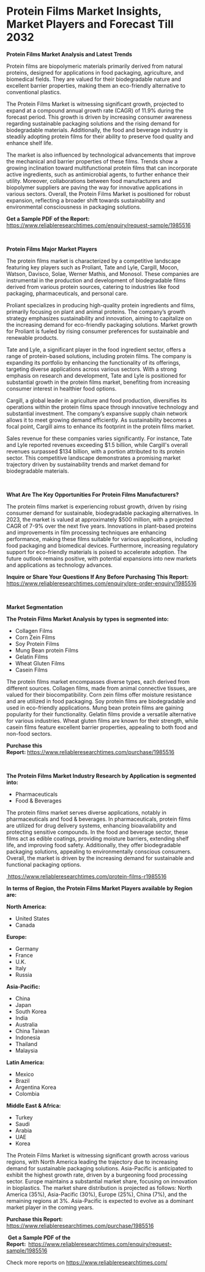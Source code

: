 <p><h1>Protein Films Market Insights, Market Players and Forecast Till 2032</h1></p><p><strong>Protein Films Market Analysis and Latest Trends</strong></p>
<p><p>Protein films are biopolymeric materials primarily derived from natural proteins, designed for applications in food packaging, agriculture, and biomedical fields. They are valued for their biodegradable nature and excellent barrier properties, making them an eco-friendly alternative to conventional plastics.</p><p>The Protein Films Market is witnessing significant growth, projected to expand at a compound annual growth rate (CAGR) of 11.9% during the forecast period. This growth is driven by increasing consumer awareness regarding sustainable packaging solutions and the rising demand for biodegradable materials. Additionally, the food and beverage industry is steadily adopting protein films for their ability to preserve food quality and enhance shelf life. </p><p>The market is also influenced by technological advancements that improve the mechanical and barrier properties of these films. Trends show a growing inclination toward multifunctional protein films that can incorporate active ingredients, such as antimicrobial agents, to further enhance their utility. Moreover, collaborations between food manufacturers and biopolymer suppliers are paving the way for innovative applications in various sectors. Overall, the Protein Films Market is positioned for robust expansion, reflecting a broader shift towards sustainability and environmental consciousness in packaging solutions.</p></p>
<p><strong>Get a Sample PDF of the Report:&nbsp;</strong> <a href="https://www.reliableresearchtimes.com/enquiry/request-sample/1985516?utm_campaign=3287&utm_medium=2&utm_source=Github&utm_content=ia&utm_term=01042025&utm_id=protein-films">https://www.reliableresearchtimes.com/enquiry/request-sample/1985516</a></p>
<p>&nbsp;</p>
<p><strong>Protein Films Major Market Players</strong></p>
<p><p>The protein films market is characterized by a competitive landscape featuring key players such as Proliant, Tate and Lyle, Cargill, Mocon, Watson, Davisco, Solae, Werner Mathis, and Monosol. These companies are instrumental in the production and development of biodegradable films derived from various protein sources, catering to industries like food packaging, pharmaceuticals, and personal care.</p><p>Proliant specializes in producing high-quality protein ingredients and films, primarily focusing on plant and animal proteins. The company’s growth strategy emphasizes sustainability and innovation, aiming to capitalize on the increasing demand for eco-friendly packaging solutions. Market growth for Proliant is fueled by rising consumer preferences for sustainable and renewable products.</p><p>Tate and Lyle, a significant player in the food ingredient sector, offers a range of protein-based solutions, including protein films. The company is expanding its portfolio by enhancing the functionality of its offerings, targeting diverse applications across various sectors. With a strong emphasis on research and development, Tate and Lyle is positioned for substantial growth in the protein films market, benefiting from increasing consumer interest in healthier food options.</p><p>Cargill, a global leader in agriculture and food production, diversifies its operations within the protein films space through innovative technology and substantial investment. The company’s expansive supply chain network allows it to meet growing demand efficiently. As sustainability becomes a focal point, Cargill aims to enhance its footprint in the protein films market.</p><p>Sales revenue for these companies varies significantly. For instance, Tate and Lyle reported revenues exceeding $1.5 billion, while Cargill's overall revenues surpassed $134 billion, with a portion attributed to its protein sector. This competitive landscape demonstrates a promising market trajectory driven by sustainability trends and market demand for biodegradable materials.</p></p>
<p>&nbsp;</p>
<p><strong>What Are The Key Opportunities For Protein Films Manufacturers?</strong></p>
<p><p>The protein films market is experiencing robust growth, driven by rising consumer demand for sustainable, biodegradable packaging alternatives. In 2023, the market is valued at approximately $500 million, with a projected CAGR of 7-9% over the next five years. Innovations in plant-based proteins and improvements in film processing techniques are enhancing performance, making these films suitable for various applications, including food packaging and biomedical devices. Furthermore, increasing regulatory support for eco-friendly materials is poised to accelerate adoption. The future outlook remains positive, with potential expansions into new markets and applications as technology advances.</p></p>
<p><strong>Inquire or Share Your Questions If Any Before Purchasing This Report:</strong> <a href="https://www.reliableresearchtimes.com/enquiry/pre-order-enquiry/1985516?utm_campaign=3287&utm_medium=2&utm_source=Github&utm_content=ia&utm_term=01042025&utm_id=protein-films">https://www.reliableresearchtimes.com/enquiry/pre-order-enquiry/1985516</a></p>
<p>&nbsp;</p>
<p><strong>Market Segmentation</strong></p>
<p><strong>The Protein Films Market Analysis by types is segmented into:</strong></p>
<p><ul><li>Collagen Films</li><li>Corn Zein Films</li><li>Soy Protein Films</li><li>Mung Bean protein Films</li><li>Gelatin Films</li><li>Wheat Gluten Films</li><li>Casein Films</li></ul></p>
<p><p>The protein films market encompasses diverse types, each derived from different sources. Collagen films, made from animal connective tissues, are valued for their biocompatibility. Corn zein films offer moisture resistance and are utilized in food packaging. Soy protein films are biodegradable and used in eco-friendly applications. Mung bean protein films are gaining popularity for their functionality. Gelatin films provide a versatile alternative for various industries. Wheat gluten films are known for their strength, while casein films feature excellent barrier properties, appealing to both food and non-food sectors.</p></p>
<p><strong>Purchase this Report:&nbsp;</strong><a href="https://www.reliableresearchtimes.com/purchase/1985516?utm_campaign=3287&utm_medium=2&utm_source=Github&utm_content=ia&utm_term=01042025&utm_id=protein-films">https://www.reliableresearchtimes.com/purchase/1985516</a></p>
<p>&nbsp;</p>
<p><strong>The Protein Films Market Industry Research by Application is segmented into:</strong></p>
<p><ul><li>Pharmaceuticals</li><li>Food & Beverages</li></ul></p>
<p><p>The protein films market serves diverse applications, notably in pharmaceuticals and food & beverages. In pharmaceuticals, protein films are utilized for drug delivery systems, enhancing bioavailability and protecting sensitive compounds. In the food and beverage sector, these films act as edible coatings, providing moisture barriers, extending shelf life, and improving food safety. Additionally, they offer biodegradable packaging solutions, appealing to environmentally conscious consumers. Overall, the market is driven by the increasing demand for sustainable and functional packaging options.</p></p>
<p><a href="https://www.reliableresearchtimes.com/protein-films-r1985516?utm_campaign=3287&utm_medium=2&utm_source=Github&utm_content=ia&utm_term=01042025&utm_id=protein-films">&nbsp;https://www.reliableresearchtimes.com/protein-films-r1985516</a></p>
<p><strong>In terms of Region, the Protein Films Market Players available by Region are:</strong></p>
<p>
    <p> <strong> North America: </strong>
        <ul>
            <li>United States</li>
            <li>Canada</li>
        </ul>
        </p> 
    <p> <strong> Europe: </strong>
        <ul>
            <li>Germany</li>
            <li>France</li>
            <li>U.K.</li>
            <li>Italy</li>
            <li>Russia</li>
        </ul>
        </p> 
    <p> <strong> Asia-Pacific: </strong>
        <ul>
            <li>China</li>
            <li>Japan</li>
            <li>South Korea</li>
            <li>India</li>
            <li>Australia</li>
            <li>China Taiwan</li>
            <li>Indonesia</li>
            <li>Thailand</li>
            <li>Malaysia</li>
        </ul>
        </p> 
    <p> <strong> Latin America: </strong>
        <ul>
            <li>Mexico</li>
            <li>Brazil</li>
            <li>Argentina Korea</li>
            <li>Colombia</li>
        </ul>
        </p> 
    <p> <strong> Middle East & Africa: </strong>
        <ul>
            <li>Turkey</li>
            <li>Saudi</li>
            <li>Arabia</li>
            <li>UAE</li>
            <li>Korea</li>
        </ul>
    </p>
    </p>
<p><p>The Protein Films Market is witnessing significant growth across various regions, with North America leading the trajectory due to increasing demand for sustainable packaging solutions. Asia-Pacific is anticipated to exhibit the highest growth rate, driven by a burgeoning food processing sector. Europe maintains a substantial market share, focusing on innovation in bioplastics. The market share distribution is projected as follows: North America (35%), Asia-Pacific (30%), Europe (25%), China (7%), and the remaining regions at 3%. Asia-Pacific is expected to evolve as a dominant market player in the coming years.</p></p>
<p><strong>Purchase this Report: </strong><a href="https://www.reliableresearchtimes.com/purchase/1985516?utm_campaign=3287&utm_medium=2&utm_source=Github&utm_content=ia&utm_term=01042025&utm_id=protein-films">https://www.reliableresearchtimes.com/purchase/1985516</a></p>
<p>&nbsp;<strong>Get a Sample PDF of the Report:&nbsp;&nbsp;</strong><a href="https://www.reliableresearchtimes.com/enquiry/request-sample/1985516?utm_campaign=3287&utm_medium=2&utm_source=Github&utm_content=ia&utm_term=01042025&utm_id=protein-films">https://www.reliableresearchtimes.com/enquiry/request-sample/1985516</a></p>
<p><strong></strong></p>
<p>Check more reports on <a href="https://www.reliableresearchtimes.com/?utm_campaign=3287&utm_medium=2&utm_source=Github&utm_content=ia&utm_term=01042025&utm_id=protein-films">https://www.reliableresearchtimes.com/</a></p>